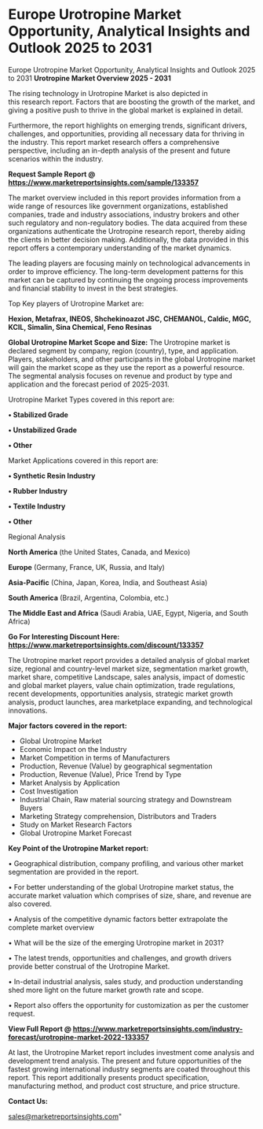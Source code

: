# Europe Urotropine Market Opportunity, Analytical Insights and Outlook 2025 to 2031
Europe Urotropine Market Opportunity, Analytical Insights and Outlook 2025 to 2031
<Strong> Urotropine Market Overview 2025 - 2031</strong>

The rising technology in Urotropine Market is also depicted in this research report. Factors that are boosting the growth of the market, and giving a positive push to thrive in the global market is explained in detail.

Furthermore, the report highlights on emerging trends, significant drivers, challenges, and opportunities, providing all necessary data for thriving in the industry. This report market research offers a comprehensive perspective, including an in-depth analysis of the present and future scenarios within the industry.

<strong>Request Sample Report @ <a href=https://www.marketreportsinsights.com/sample/133357>https://www.marketreportsinsights.com/sample/133357</a></strong>

The market overview included in this report provides information from a wide range of resources like government organizations, established companies, trade and industry associations, industry brokers and other such regulatory and non-regulatory bodies. The data acquired from these organizations authenticate the Urotropine research report, thereby aiding the clients in better decision making. Additionally, the data provided in this report offers a contemporary understanding of the market dynamics.

The leading players are focusing mainly on technological advancements in order to improve efficiency. The long-term development patterns for this market can be captured by continuing the ongoing process improvements and financial stability to invest in the best strategies.

Top Key players of Urotropine Market are:

<strong>Hexion, Metafrax, INEOS, Shchekinoazot JSC, CHEMANOL, Caldic, MGC, KCIL, Simalin, Sina Chemical, Feno Resinas</strong>

<strong><b>Global Urotropine Market Scope and Size:</b></strong>
The Urotropine market is declared segment by company, region (country), type, and application. Players, stakeholders, and other participants in the global Urotropine market will gain the market scope as they use the report as a powerful resource. The segmental analysis focuses on revenue and product by type and application and the forecast period of 2025-2031.

Urotropine Market Types covered in this report are:

<strong>• Stabilized Grade

• Unstabilized Grade

• Other</strong>

Market Applications covered in this report are:

<strong>• Synthetic Resin Industry

• Rubber Industry

• Textile Industry

• Other</strong> 

Regional Analysis

<strong>North America</strong> (the United States, Canada, and Mexico)

<strong>Europe</strong> (Germany, France, UK, Russia, and Italy)

<strong>Asia-Pacific</strong> (China, Japan, Korea, India, and Southeast Asia)

<strong>South America</strong> (Brazil, Argentina, Colombia, etc.)

<strong>The Middle East and Africa</strong> (Saudi Arabia, UAE, Egypt, Nigeria, and South Africa)

<strong>Go For Interesting Discount Here: <a href=https://www.marketreportsinsights.com/discount/133357>https://www.marketreportsinsights.com/discount/133357</a></strong>

The Urotropine market report provides a detailed analysis of global market size, regional and country-level market size, segmentation market growth, market share, competitive Landscape, sales analysis, impact of domestic and global market players, value chain optimization, trade regulations, recent developments, opportunities analysis, strategic market growth analysis, product launches, area marketplace expanding, and technological innovations.

<strong><b>Major factors covered in the report:</b></strong>
<ul>
  <li>Global Urotropine Market </li>
  <li>Economic Impact on the Industry</li>
  <li>Market Competition in terms of Manufacturers</li>
  <li>Production, Revenue (Value) by geographical segmentation</li>
  <li>Production, Revenue (Value), Price Trend by Type</li>
  <li>Market Analysis by Application</li>
  <li>Cost Investigation</li>
  <li>Industrial Chain, Raw material sourcing strategy and Downstream Buyers</li>
  <li>Marketing Strategy comprehension, Distributors and Traders</li>
  <li>Study on Market Research Factors</li>
  <li>Global Urotropine Market Forecast</li>
</ul>

<strong><b>Key Point of the Urotropine Market report:</b></strong>

• Geographical distribution, company profiling, and various other market segmentation are provided in the report.

• For better understanding of the global Urotropine market status, the accurate market valuation which comprises of size, share, and revenue are also covered.

• Analysis of the competitive dynamic factors better extrapolate the complete market overview

• What will be the size of the emerging Urotropine market in 2031?

• The latest trends, opportunities and challenges, and growth drivers provide better construal of the Urotropine Market.

• In-detail industrial analysis, sales study, and production understanding shed more light on the future market growth rate and scope.

• Report also offers the opportunity for customization as per the customer request.

<strong><b>View Full Report @ <a href=https://www.marketreportsinsights.com/industry-forecast/urotropine-market-2022-133357>https://www.marketreportsinsights.com/industry-forecast/urotropine-market-2022-133357</a></b></strong>


At last, the Urotropine Market report includes investment come analysis and development trend analysis. The present and future opportunities of the fastest growing international industry segments are coated throughout this report. This report additionally presents product specification, manufacturing method, and product cost structure, and price structure.

<strong>Contact Us:</strong>

sales@marketreportsinsights.com"
